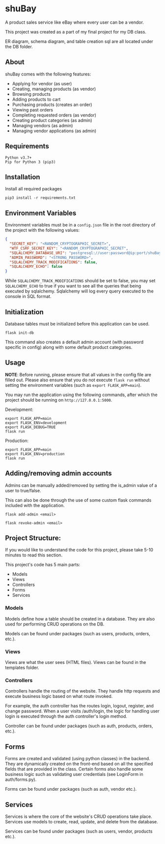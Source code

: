 # shuBay

A product sales service like eBay where every user can be a vendor.

This project was created as a part of my final project for my DB class.

ER diagram, schema diagram, and table creation sql are all located under the DB folder.

## About

shuBay comes with the following features:

- Applying for vendor (as user)
- Creating, managing products (as vendor)
- Browsing products
- Adding products to cart
- Purchasing products (creates an order)
- Viewing past orders
- Completing requested orders (as vendor)
- Creating product categories (as admin)
- Managing vendors (as admin)
- Managing vendor applications (as admin)

## Requirements

```
Python v3.7+
Pip for Python 3 (pip3)
```

## Installation

Install all required packages

```
pip3 install -r requirements.txt
```

## Environment Variables

Environment variables must be in a `config.json` file in the root directory of the project with the following values:

```json
{
  "SECRET_KEY": "<RANDOM_CRYPTOGRAPHIC_SECRET>",
  "WTF_CSRF_SECRET_KEY": "<RANDOM_CRYPTOGRAPHIC_SECRET",
  "SQLALCHEMY_DATABASE_URI": "postgresql://user:password@ip:port/shuBay",
  "ADMIN_PASSWORD": "<STRONG_PASSWORD>",
  "SQLALCHEMY_TRACK_MODIFICATIONS": false,
  "SQLALCHEMY_ECHO": false
}
```

While `SQLALCHEMY_TRACK_MODIFICATIONS` should be set to false, you may set `SQLALCHEMY_ECHO` to true if you want to 
see all the queries that being executed by sqlalchemy. Sqlalchemy will log every query executed to the console in SQL
format.

## Initialization

Database tables must be initialized before this application can be used.

```
flask init-db
```

This command also creates a default admin account (with password specific in config) along with some default product
categories.

## Usage

**NOTE**: Before running, please ensure that all values in the config file are filled out. 
Please also ensure that you do not execute `flask run` without setting the environment variables 
(such as `export FLASK_APP=main`).

You may run the application using the following commands, after which the project should be running on 
`http://127.0.0.1:5000`.

Development:

```
export FLASK_APP=main
export FLASK_ENV=development
export FLASK_DEBUG=TRUE
flask run
```

Production:

```
export FLASK_APP=main
export FLASK_ENV=production
flask run
```

## Adding/removing admin accounts

Admins can be manually added/removed by setting the is_admin value of a user to true/false.

This can also be done through the use of some custom flask commands included with the application.

`flask add-admin <email>`

`flask revoke-admin <email>`

## Project Structure:

If you would like to understand the code for this project, please take 5-10 minutes to read this section.

This project's code has 5 main parts:

- Models
- Views
- Controllers
- Forms
- Services

### Models

Models define how a table should be created in a database. They are also used for performing CRUD operations on the DB.

Models can be found under packages (such as users, products, orders, etc.).

### Views

Views are what the user sees (HTML files). Views can be found in the templates folder.

### Controllers

Controllers handle the routing of the website. They handle http requests and execute business logic based on what route
invoked. 

For example, the auth controller has the routes login, logout, register, and change password. 
When a user visits /auth/login, the logic for handling user login is executed through the auth controller's login method.

Controller can be found under packages (such as auth, products, orders, etc.).

## Forms

Forms are created and validated (using python classes) in the backend. They are dynamically created on the front-end
based on all the specified fields that are provided in the class. Certain forms also handle some business logic
such as validating user credentials (see LoginForm in auth/forms.py).

Forms can be found under packages (such as auth, vendor etc.).

## Services

Services is where the core of the website's CRUD operations take place. Services use models to create, read, update, and
delete from the database. 

Services can be found under packages (such as users, vendor, products etc.).

